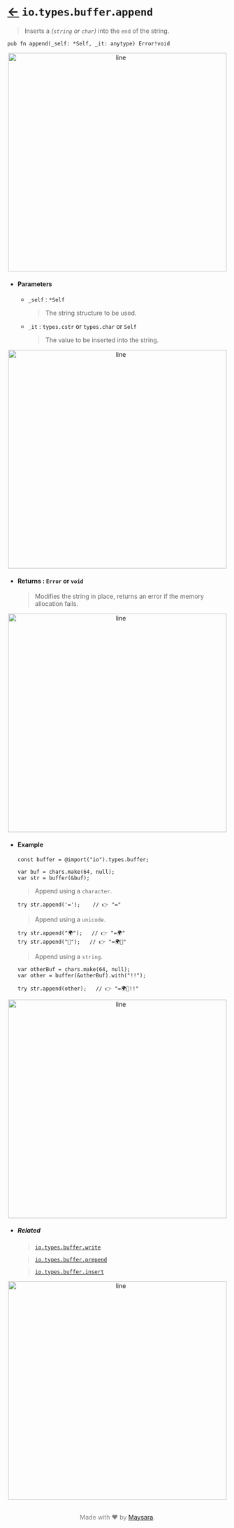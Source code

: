 # [←](../readme.md) `io`.`types`.`buffer`.`append`

> Inserts a _(`string` or `char`)_ into the `end` of the string.

```zig
pub fn append(_self: *Self, _it: anytype) Error!void
```


<div align="center">
<img src="https://raw.githubusercontent.com/Super-ZIG/io/refs/heads/main/docs/dist/img/md/line.png" alt="line" style="width:500px;"/>
</div>

- #### Parameters

    - `_self` : `*Self`

        > The string structure to be used.

    - `_it` : `types.cstr` or `types.char` or `Self`

        > The value to be inserted into the string.


<div align="center">
<img src="https://raw.githubusercontent.com/Super-ZIG/io/refs/heads/main/docs/dist/img/md/line.png" alt="line" style="width:500px;"/>
</div>

- #### Returns : `Error` or `void`

    > Modifies the string in place, returns an error if the memory allocation fails.

<div align="center">
<img src="https://raw.githubusercontent.com/Super-ZIG/io/refs/heads/main/docs/dist/img/md/line.png" alt="line" style="width:500px;"/>
</div>

- #### Example

    ```zig
    const buffer = @import("io").types.buffer;
    ```

    ```zig
    var buf = chars.make(64, null);
    var str = buffer(&buf);
    ```

    > Append using a `character`.

    ```zig
    try str.append('=');    // 👉 "="
    ```

    > Append using a `unicode`.

    ```zig
    try str.append("🌍");   // 👉 "=🌍"
    try str.append("🌟");   // 👉 "=🌍🌟"
    ```

    > Append using a `string`.

    ```zig
    var otherBuf = chars.make(64, null);
    var other = buffer(&otherBuf).with("!!");

    try str.append(other);   // 👉 "=🌍🌟!!"
    ```

<div align="center">
<img src="https://raw.githubusercontent.com/Super-ZIG/io/refs/heads/main/docs/dist/img/md/line.png" alt="line" style="width:500px;"/>
</div>

- ##### Related

  > [`io.types.buffer.write`](./write.md)

  > [`io.types.buffer.prepend`](./prepend.md)

  > [`io.types.buffer.insert`](./insert.md)

<div align="center">
<img src="https://raw.githubusercontent.com/Super-ZIG/io/refs/heads/main/docs/dist/img/md/line.png" alt="line" style="width:500px;"/>
</div>

<p align="center" style="color:grey;"><br />Made with ❤️ by <a href="http://github.com/maysara-elshewehy" target="blank">Maysara</a>.</p>